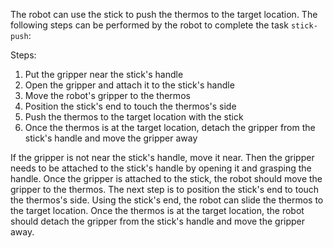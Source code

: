 The robot can use the stick to push the thermos to the target location. The following steps can be performed by the robot to complete the task `stick-push`:

Steps:
1. Put the gripper near the stick's handle
2. Open the gripper and attach it to the stick's handle
3. Move the robot's gripper to the thermos
4. Position the stick's end to touch the thermos's side
5. Push the thermos to the target location with the stick
6. Once the thermos is at the target location, detach the gripper from the stick's handle and move the gripper away

If the gripper is not near the stick's handle, move it near. Then the gripper needs to be attached to the stick's handle by opening it and grasping the handle. Once the gripper is attached to the stick, the robot should move the gripper to the thermos. The next step is to position the stick's end to touch the thermos's side. Using the stick's end, the robot can slide the thermos to the target location. Once the thermos is at the target location, the robot should detach the gripper from the stick's handle and move the gripper away.